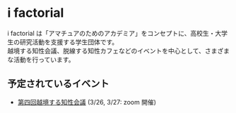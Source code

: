 # i factorial

i factorial は「アマチュアのためのアカデミア」をコンセプトに、高校生・大学生の研究活動を支援する学生団体です。  
越境する知性会議、脱線する知性カフェなどのイベントを中心として、さまざまな活動を行っています。

## 予定されているイベント

- [第四回越境する知性会議](./ekkyo/event4.md) (3/26, 3/27: zoom 開催)
